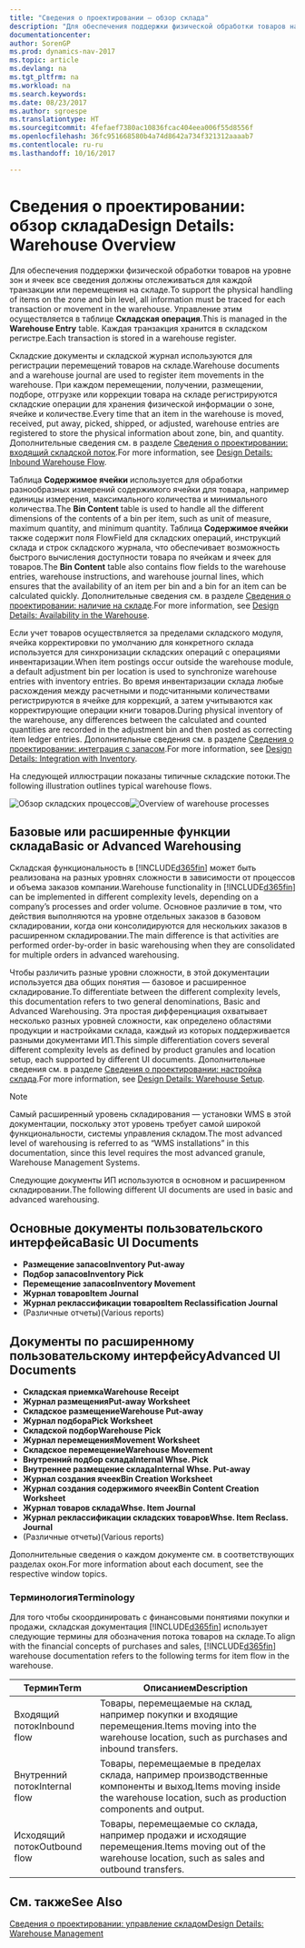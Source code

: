 ```yaml
---
title: "Сведения о проектировании — обзор склада"
description: "Для обеспечения поддержки физической обработки товаров на уровне зон и ячеек все сведения должны отслеживаться для каждой транзакции или перемещения на складе. Управление этим осуществляется в таблице **Складская операция**. Каждая транзакция хранится в складском регистре."
documentationcenter: 
author: SorenGP
ms.prod: dynamics-nav-2017
ms.topic: article
ms.devlang: na
ms.tgt_pltfrm: na
ms.workload: na
ms.search.keywords: 
ms.date: 08/23/2017
ms.author: sgroespe
ms.translationtype: HT
ms.sourcegitcommit: 4fefaef7380ac10836fcac404eea006f55d8556f
ms.openlocfilehash: 36fc951668580b4a74d8642a734f321312aaaab7
ms.contentlocale: ru-ru
ms.lasthandoff: 10/16/2017

---
```

# <a name="design-details-warehouse-overview"></a><span data-ttu-id="1bf1d-105">Сведения о проектировании: обзор склада</span><span class="sxs-lookup"><span data-stu-id="1bf1d-105">Design Details: Warehouse Overview</span></span>
<span data-ttu-id="1bf1d-106">Для обеспечения поддержки физической обработки товаров на уровне зон и ячеек все сведения должны отслеживаться для каждой транзакции или перемещения на складе.</span><span class="sxs-lookup"><span data-stu-id="1bf1d-106">To support the physical handling of items on the zone and bin level, all information must be traced for each transaction or movement in the warehouse.</span></span> <span data-ttu-id="1bf1d-107">Управление этим осуществляется в таблице **Складская операция**.</span><span class="sxs-lookup"><span data-stu-id="1bf1d-107">This is managed in the **Warehouse Entry** table.</span></span> <span data-ttu-id="1bf1d-108">Каждая транзакция хранится в складском регистре.</span><span class="sxs-lookup"><span data-stu-id="1bf1d-108">Each transaction is stored in a warehouse register.</span></span>  

<span data-ttu-id="1bf1d-109">Складские документы и складской журнал используются для регистрации перемещений товаров на складе.</span><span class="sxs-lookup"><span data-stu-id="1bf1d-109">Warehouse documents and a warehouse journal are used to register item movements in the warehouse.</span></span> <span data-ttu-id="1bf1d-110">При каждом перемещении, получении, размещении, подборе, отгрузке или коррекции товара на складе регистрируются складские операции для хранения физической информации о зоне, ячейке и количестве.</span><span class="sxs-lookup"><span data-stu-id="1bf1d-110">Every time that an item in the warehouse is moved, received, put away, picked, shipped, or adjusted, warehouse entries are registered to store the physical information about zone, bin, and quantity.</span></span> <span data-ttu-id="1bf1d-111">Дополнительные сведения см. в разделе [Сведения о проектировании: входящий складской поток](design-details-outbound-warehouse-flow.md).</span><span class="sxs-lookup"><span data-stu-id="1bf1d-111">For more information, see [Design Details: Inbound Warehouse Flow](design-details-outbound-warehouse-flow.md).</span></span>  

<span data-ttu-id="1bf1d-112">Таблица **Содержимое ячейки** используется для обработки разнообразных измерений содержимого ячейки для товара, например единицы измерения, максимального количества и минимального количества.</span><span class="sxs-lookup"><span data-stu-id="1bf1d-112">The **Bin Content** table is used to handle all the different dimensions of the contents of a bin per item, such as unit of measure, maximum quantity, and minimum quantity.</span></span> <span data-ttu-id="1bf1d-113">Таблица **Содержимое ячейки** также содержит поля FlowField для складских операций, инструкций склада и строк складского журнала, что обеспечивает возможность быстрого вычисления доступности товара по ячейкам и ячеек для товаров.</span><span class="sxs-lookup"><span data-stu-id="1bf1d-113">The **Bin Content** table also contains flow fields to the warehouse entries, warehouse instructions, and warehouse journal lines, which ensures that the availability of an item per bin and a bin for an item can be calculated quickly.</span></span> <span data-ttu-id="1bf1d-114">Дополнительные сведения см. в разделе [Сведения о проектировании: наличие на складе](design-details-availability-in-the-warehouse.md).</span><span class="sxs-lookup"><span data-stu-id="1bf1d-114">For more information, see [Design Details: Availability in the Warehouse](design-details-availability-in-the-warehouse.md).</span></span>  

<span data-ttu-id="1bf1d-115">Если учет товаров осуществляется за пределами складского модуля, ячейка корректировки по умолчанию для конкретного склада используется для синхронизации складских операций с операциями инвентаризации.</span><span class="sxs-lookup"><span data-stu-id="1bf1d-115">When item postings occur outside the warehouse module, a default adjustment bin per location is used to synchronize warehouse entries with inventory entries.</span></span> <span data-ttu-id="1bf1d-116">Во время инвентаризации склада любые расхождения между расчетными и подсчитанными количествами регистрируются в ячейке для коррекций, а затем учитываются как корректирующие операции книги товаров.</span><span class="sxs-lookup"><span data-stu-id="1bf1d-116">During physical inventory of the warehouse, any differences between the calculated and counted quantities are recorded in the adjustment bin and then posted as correcting item ledger entries.</span></span> <span data-ttu-id="1bf1d-117">Дополнительные сведения см. в разделе [Сведения о проектировании: интеграция с запасом](design-details-integration-with-inventory.md).</span><span class="sxs-lookup"><span data-stu-id="1bf1d-117">For more information, see [Design Details: Integration with Inventory](design-details-integration-with-inventory.md).</span></span>  

<span data-ttu-id="1bf1d-118">На следующей иллюстрации показаны типичные складские потоки.</span><span class="sxs-lookup"><span data-stu-id="1bf1d-118">The following illustration outlines typical warehouse flows.</span></span>  

<span data-ttu-id="1bf1d-119">![Обзор складских процессов](media/design_details_warehouse_management_overview.png "design_details_warehouse_management_overview")</span><span class="sxs-lookup"><span data-stu-id="1bf1d-119">![Overview of warehouse processes](media/design_details_warehouse_management_overview.png "design_details_warehouse_management_overview")</span></span>  

## <a name="basic-or-advanced-warehousing"></a><span data-ttu-id="1bf1d-120">Базовые или расширенные функции склада</span><span class="sxs-lookup"><span data-stu-id="1bf1d-120">Basic or Advanced Warehousing</span></span>  
<span data-ttu-id="1bf1d-121">Складская функциональность в [!INCLUDE[d365fin](includes/d365fin_md.md)] может быть реализована на разных уровнях сложности в зависимости от процессов и объема заказов компании.</span><span class="sxs-lookup"><span data-stu-id="1bf1d-121">Warehouse functionality in [!INCLUDE[d365fin](includes/d365fin_md.md)] can be implemented in different complexity levels, depending on a company’s processes and order volume.</span></span> <span data-ttu-id="1bf1d-122">Основное различие в том, что действия выполняются на уровне отдельных заказов в базовом складировании, когда они консолидируются для нескольких заказов в расширенном складировании.</span><span class="sxs-lookup"><span data-stu-id="1bf1d-122">The main difference is that activities are performed order-by-order in basic warehousing when they are consolidated for multiple orders in advanced warehousing.</span></span>  

 <span data-ttu-id="1bf1d-123">Чтобы различить разные уровни сложности, в этой документации используется два общих понятия — базовое и расширенное складирование.</span><span class="sxs-lookup"><span data-stu-id="1bf1d-123">To differentiate between the different complexity levels, this documentation refers to two general denominations, Basic and Advanced Warehousing.</span></span> <span data-ttu-id="1bf1d-124">Эта простая дифференциация охватывает несколько разных уровней сложности, как определено областями продукции и настройками склада, каждый из которых поддерживается разными документами ИП.</span><span class="sxs-lookup"><span data-stu-id="1bf1d-124">This simple differentiation covers several different complexity levels as defined by product granules and location setup, each supported by different UI documents.</span></span> <span data-ttu-id="1bf1d-125">Дополнительные сведения см. в разделе [Сведения о проектировании: настройка склада](design-details-warehouse-setup.md).</span><span class="sxs-lookup"><span data-stu-id="1bf1d-125">For more information, see [Design Details: Warehouse Setup](design-details-warehouse-setup.md).</span></span>  

> [!NOTE]  
>  <span data-ttu-id="1bf1d-126">Самый расширенный уровень складирования — установки WMS в этой документации, поскольку этот уровень требует самой широкой функциональности, системы управления складом.</span><span class="sxs-lookup"><span data-stu-id="1bf1d-126">The most advanced level of warehousing is referred to as “WMS installations” in this documentation, since this level requires the most advanced granule, Warehouse Management Systems.</span></span>  

 <span data-ttu-id="1bf1d-127">Следующие документы ИП используются в основном и расширенном складировании.</span><span class="sxs-lookup"><span data-stu-id="1bf1d-127">The following different UI documents are used in basic and advanced warehousing.</span></span>  

## <a name="basic-ui-documents"></a><span data-ttu-id="1bf1d-128">Основные документы пользовательского интерфейса</span><span class="sxs-lookup"><span data-stu-id="1bf1d-128">Basic UI Documents</span></span>  

-   <span data-ttu-id="1bf1d-129">**Размещение запасов**</span><span class="sxs-lookup"><span data-stu-id="1bf1d-129">**Inventory Put-away**</span></span>  
-   <span data-ttu-id="1bf1d-130">**Подбор запасов**</span><span class="sxs-lookup"><span data-stu-id="1bf1d-130">**Inventory Pick**</span></span>  
-   <span data-ttu-id="1bf1d-131">**Перемещение запасов**</span><span class="sxs-lookup"><span data-stu-id="1bf1d-131">**Inventory Movement**</span></span>  
-   <span data-ttu-id="1bf1d-132">**Журнал товаров**</span><span class="sxs-lookup"><span data-stu-id="1bf1d-132">**Item Journal**</span></span>  
-   <span data-ttu-id="1bf1d-133">**Журнал реклассификации товаров**</span><span class="sxs-lookup"><span data-stu-id="1bf1d-133">**Item Reclassification Journal**</span></span>  
-   <span data-ttu-id="1bf1d-134">(Различные отчеты)</span><span class="sxs-lookup"><span data-stu-id="1bf1d-134">(Various reports)</span></span>  

## <a name="advanced-ui-documents"></a><span data-ttu-id="1bf1d-135">Документы по расширенному пользовательскому интерфейсу</span><span class="sxs-lookup"><span data-stu-id="1bf1d-135">Advanced UI Documents</span></span>  

-   <span data-ttu-id="1bf1d-136">**Складская приемка**</span><span class="sxs-lookup"><span data-stu-id="1bf1d-136">**Warehouse Receipt**</span></span>  
-   <span data-ttu-id="1bf1d-137">**Журнал размещения**</span><span class="sxs-lookup"><span data-stu-id="1bf1d-137">**Put-away Worksheet**</span></span>  
-   <span data-ttu-id="1bf1d-138">**Складское размещение**</span><span class="sxs-lookup"><span data-stu-id="1bf1d-138">**Warehouse Put-away**</span></span>  
-   <span data-ttu-id="1bf1d-139">**Журнал подбора**</span><span class="sxs-lookup"><span data-stu-id="1bf1d-139">**Pick Worksheet**</span></span>  
-   <span data-ttu-id="1bf1d-140">**Складской подбор**</span><span class="sxs-lookup"><span data-stu-id="1bf1d-140">**Warehouse Pick**</span></span>  
-   <span data-ttu-id="1bf1d-141">**Журнал перемещения**</span><span class="sxs-lookup"><span data-stu-id="1bf1d-141">**Movement Worksheet**</span></span>  
-   <span data-ttu-id="1bf1d-142">**Складское перемещение**</span><span class="sxs-lookup"><span data-stu-id="1bf1d-142">**Warehouse Movement**</span></span>  
-   <span data-ttu-id="1bf1d-143">**Внутренний подбор склада**</span><span class="sxs-lookup"><span data-stu-id="1bf1d-143">**Internal Whse. Pick**</span></span>  
-   <span data-ttu-id="1bf1d-144">**Внутреннее размещение склада**</span><span class="sxs-lookup"><span data-stu-id="1bf1d-144">**Internal Whse. Put-away**</span></span>  
-   <span data-ttu-id="1bf1d-145">**Журнал создания ячеек**</span><span class="sxs-lookup"><span data-stu-id="1bf1d-145">**Bin Creation Worksheet**</span></span>  
-   <span data-ttu-id="1bf1d-146">**Журнал создания содержимого ячеек**</span><span class="sxs-lookup"><span data-stu-id="1bf1d-146">**Bin Content Creation Worksheet**</span></span>  
-   <span data-ttu-id="1bf1d-147">**Журнал товаров склада**</span><span class="sxs-lookup"><span data-stu-id="1bf1d-147">**Whse. Item Journal**</span></span>  
-   <span data-ttu-id="1bf1d-148">**Журнал реклассификации складских товаров**</span><span class="sxs-lookup"><span data-stu-id="1bf1d-148">**Whse. Item Reclass. Journal**</span></span>  
-   <span data-ttu-id="1bf1d-149">(Различные отчеты)</span><span class="sxs-lookup"><span data-stu-id="1bf1d-149">(Various reports)</span></span>  

<span data-ttu-id="1bf1d-150">Дополнительные сведения о каждом документе см. в соответствующих разделах окон.</span><span class="sxs-lookup"><span data-stu-id="1bf1d-150">For more information about each document, see the respective window topics.</span></span>  

### <a name="terminology"></a><span data-ttu-id="1bf1d-151">Терминология</span><span class="sxs-lookup"><span data-stu-id="1bf1d-151">Terminology</span></span>  
<span data-ttu-id="1bf1d-152">Для того чтобы скоординировать с финансовыми понятиями покупки и продажи, складская документация [!INCLUDE[d365fin](includes/d365fin_md.md)] использует следующие термины для обозначения потока товаров на складе.</span><span class="sxs-lookup"><span data-stu-id="1bf1d-152">To align with the financial concepts of purchases and sales, [!INCLUDE[d365fin](includes/d365fin_md.md)] warehouse documentation refers to the following terms for item flow in the warehouse.</span></span>  

|<span data-ttu-id="1bf1d-153">Термин</span><span class="sxs-lookup"><span data-stu-id="1bf1d-153">Term</span></span>|<span data-ttu-id="1bf1d-154">Описанием</span><span class="sxs-lookup"><span data-stu-id="1bf1d-154">Description</span></span>|  
|----------|---------------------------------------|  
|<span data-ttu-id="1bf1d-155">Входящий поток</span><span class="sxs-lookup"><span data-stu-id="1bf1d-155">Inbound flow</span></span>|<span data-ttu-id="1bf1d-156">Товары, перемещаемые на склад, например покупки и входящие перемещения.</span><span class="sxs-lookup"><span data-stu-id="1bf1d-156">Items moving into the warehouse location, such as purchases and inbound transfers.</span></span>|  
|<span data-ttu-id="1bf1d-157">Внутренний поток</span><span class="sxs-lookup"><span data-stu-id="1bf1d-157">Internal flow</span></span>|<span data-ttu-id="1bf1d-158">Товары, перемещаемые в пределах склада, например производственные компоненты и выход.</span><span class="sxs-lookup"><span data-stu-id="1bf1d-158">Items moving inside the warehouse location, such as production components and output.</span></span>|  
|<span data-ttu-id="1bf1d-159">Исходящий поток</span><span class="sxs-lookup"><span data-stu-id="1bf1d-159">Outbound flow</span></span>|<span data-ttu-id="1bf1d-160">Товары, перемещаемые со склада, например продажи и исходящие перемещения.</span><span class="sxs-lookup"><span data-stu-id="1bf1d-160">Items moving out of the warehouse location, such as sales and outbound transfers.</span></span>|  

## <a name="see-also"></a><span data-ttu-id="1bf1d-161">См. также</span><span class="sxs-lookup"><span data-stu-id="1bf1d-161">See Also</span></span>  
 [<span data-ttu-id="1bf1d-162">Сведения о проектировании: управление складом</span><span class="sxs-lookup"><span data-stu-id="1bf1d-162">Design Details: Warehouse Management</span></span>](design-details-warehouse-management.md)

